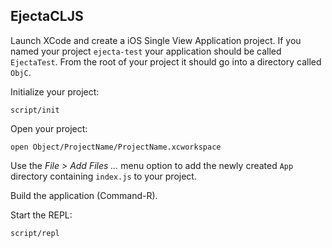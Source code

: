## EjectaCLJS

Launch XCode and create a iOS Single View Application project. If you
named your project `ejecta-test` your application should be called
`EjectaTest`. From the root of your project it should go into a
directory called `ObjC`.

Initialize your project:

```shell
script/init
```

Open your project:

```
open Object/ProjectName/ProjectName.xcworkspace
```

Use the *File > Add Files ...* menu option to add the newly created
`App` directory containing `index.js` to your project.

Build the application (Command-R).

Start the REPL:

```shell
script/repl
```
